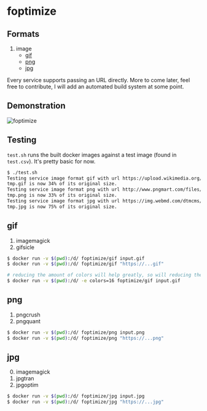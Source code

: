 # foptimize

## Formats
1. image
    - [gif](#gif)
    - [png](#png)
    - [jpg](#jpg)

Every service supports passing an URL directly.
More to come later, feel free to contribute, I will add an automated build
system at some point.

## Demonstration
![foptimize](https://s3.eu-west-3.amazonaws.com/juke-github/foptimize1.gif)

## Testing
`test.sh` runs the built docker images against a test image (found in
`test.csv`). It's pretty basic for now.
```bash
$ ./test.sh
Testing service image format gif with url https://upload.wikimedia.org/wikipedia/c...
tmp.gif is now 34% of its original size.
Testing service image format png with url http://www.pngmart.com/files/1/Cat-PNG-H...
tmp.png is now 33% of its original size.
Testing service image format jpg with url https://img.webmd.com/dtmcms/live/webmd/...
tmp.jpg is now 75% of its original size.
```

## gif
1. imagemagick
1. gifsicle

```bash
$ docker run -v $(pwd):/d/ foptimize/gif input.gif
$ docker run -v $(pwd):/d/ foptimize/gif "https://...gif"

# reducing the amount of colors will help greatly, so will reducing the size (see futils for that)
$ docker run -v $(pwd):/d/ -e colors=16 foptimize/gif input.gif
```

## png
1. pngcrush
2. pngquant

```bash
$ docker run -v $(pwd):/d/ foptimize/png input.png
$ docker run -v $(pwd):/d/ foptimize/png "https://...png"
```
## jpg
0. imagemagick
1. jpgtran
2. jpgoptim

```bash
$ docker run -v $(pwd):/d/ foptimize/jpg input.jpg
$ docker run -v $(pwd):/d/ foptimize/jpg "https://...jpg"
```

